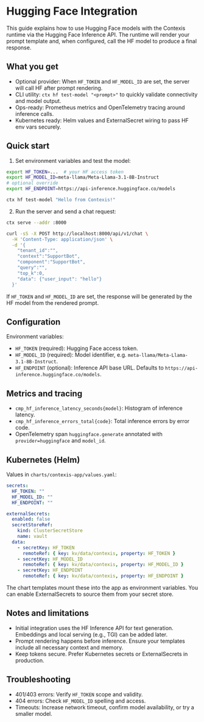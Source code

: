# Hugging Face Integration

This guide explains how to use Hugging Face models with the Contexis runtime via the Hugging Face Inference API. The runtime will render your prompt template and, when configured, call the HF model to produce a final response.

## What you get

- Optional provider: When `HF_TOKEN` and `HF_MODEL_ID` are set, the server will call HF after prompt rendering.
- CLI utility: `ctx hf test-model "<prompt>"` to quickly validate connectivity and model output.
- Ops-ready: Prometheus metrics and OpenTelemetry tracing around inference calls.
- Kubernetes ready: Helm values and ExternalSecret wiring to pass HF env vars securely.

## Quick start

1) Set environment variables and test the model:

```bash
export HF_TOKEN=...  # your HF access token
export HF_MODEL_ID=meta-llama/Meta-Llama-3.1-8B-Instruct
# optional override
export HF_ENDPOINT=https://api-inference.huggingface.co/models

ctx hf test-model "Hello from Contexis!"
```

2) Run the server and send a chat request:

```bash
ctx serve --addr :8000

curl -sS -X POST http://localhost:8000/api/v1/chat \
  -H 'Content-Type: application/json' \
  -d '{
    "tenant_id":"",
    "context":"SupportBot",
    "component":"SupportBot",
    "query":"",
    "top_k":0,
    "data": {"user_input": "hello"}
  }'
```

If `HF_TOKEN` and `HF_MODEL_ID` are set, the response will be generated by the HF model from the rendered prompt.

## Configuration

Environment variables:

- `HF_TOKEN` (required): Hugging Face access token.
- `HF_MODEL_ID` (required): Model identifier, e.g. `meta-llama/Meta-Llama-3.1-8B-Instruct`.
- `HF_ENDPOINT` (optional): Inference API base URL. Defaults to `https://api-inference.huggingface.co/models`.

## Metrics and tracing

- `cmp_hf_inference_latency_seconds{model}`: Histogram of inference latency.
- `cmp_hf_inference_errors_total{code}`: Total inference errors by error code.
- OpenTelemetry span `huggingface.generate` annotated with `provider=huggingface` and `model_id`.

## Kubernetes (Helm)

Values in `charts/contexis-app/values.yaml`:

```yaml
secrets:
  HF_TOKEN: ""
  HF_MODEL_ID: ""
  HF_ENDPOINT: ""

externalSecrets:
  enabled: false
  secretStoreRef:
    kind: ClusterSecretStore
    name: vault
  data:
    - secretKey: HF_TOKEN
      remoteRef: { key: kv/data/contexis, property: HF_TOKEN }
    - secretKey: HF_MODEL_ID
      remoteRef: { key: kv/data/contexis, property: HF_MODEL_ID }
    - secretKey: HF_ENDPOINT
      remoteRef: { key: kv/data/contexis, property: HF_ENDPOINT }
```

The chart templates mount these into the app as environment variables. You can enable ExternalSecrets to source them from your secret store.

## Notes and limitations

- Initial integration uses the HF Inference API for text generation. Embeddings and local serving (e.g., TGI) can be added later.
- Prompt rendering happens before inference. Ensure your templates include all necessary context and memory.
- Keep tokens secure. Prefer Kubernetes secrets or ExternalSecrets in production.

## Troubleshooting

- 401/403 errors: Verify `HF_TOKEN` scope and validity.
- 404 errors: Check `HF_MODEL_ID` spelling and access.
- Timeouts: Increase network timeout, confirm model availability, or try a smaller model.


